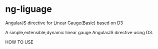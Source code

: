 # ng-liguage
AngularJS directive for Linear Gauge(Basic) based on D3

A simple,extensible,dynamic linear gauge AngularJS directive using D3. 

HOW TO USE
